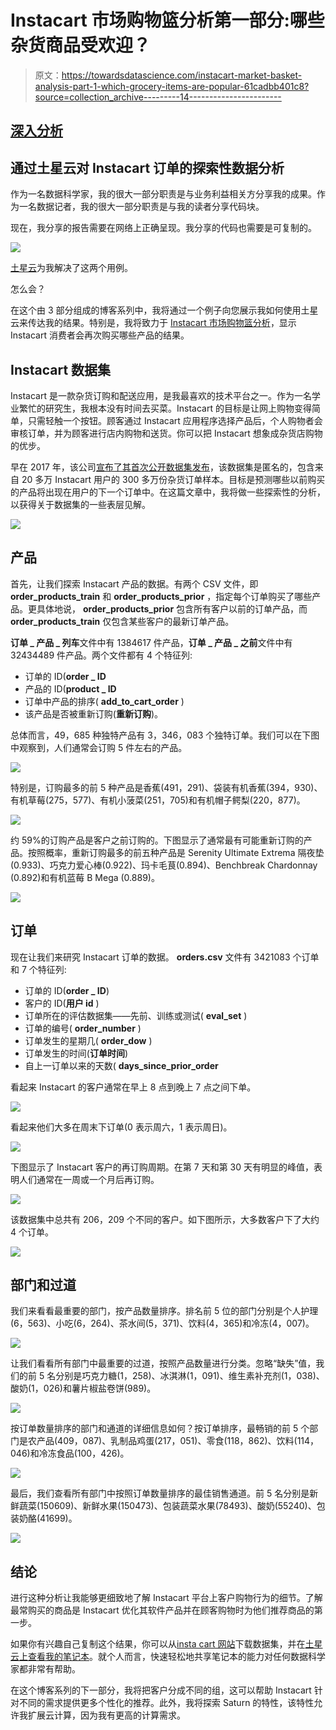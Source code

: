 # Instacart 市场购物篮分析第一部分:哪些杂货商品受欢迎？

> 原文：<https://towardsdatascience.com/instacart-market-basket-analysis-part-1-which-grocery-items-are-popular-61cadbb401c8?source=collection_archive---------14----------------------->

## [深入分析](https://medium.com/towards-data-science/in-depth-analysis/home)

## 通过土星云对 Instacart 订单的探索性数据分析

作为一名数据科学家，我的很大一部分职责是与业务利益相关方分享我的成果。作为一名数据记者，我的很大一部分职责是与我的读者分享代码块。

现在，我分享的报告需要在网络上正确呈现。我分享的代码也需要是可复制的。

![](img/a84c68f6f5723e4fca8f44fa300afdce.png)

[土星云](https://www.saturncloud.io/?source=jl-1)为我解决了这两个用例。

怎么会？

在这个由 3 部分组成的博客系列中，我将通过一个例子向您展示我如何使用土星云来传达我的结果。特别是，我将致力于 [Instacart 市场购物篮分析](https://www.kaggle.com/c/instacart-market-basket-analysis)，显示 Instacart 消费者会再次购买哪些产品的结果。

## **Instacart 数据集**

Instacart 是一款杂货订购和配送应用，是我最喜欢的技术平台之一。作为一名学业繁忙的研究生，我根本没有时间去买菜。Instacart 的目标是让网上购物变得简单，只需轻触一个按钮。顾客通过 Instacart 应用程序选择产品后，个人购物者会审核订单，并为顾客进行店内购物和送货。你可以把 Instacart 想象成杂货店购物的优步。

早在 2017 年，该公司[宣布了其首次公开数据集发布](https://tech.instacart.com/3-million-instacart-orders-open-sourced-d40d29ead6f2)，该数据集是匿名的，包含来自 20 多万 Instacart 用户的 300 多万份杂货订单样本。目标是预测哪些以前购买的产品将出现在用户的下一个订单中。在这篇文章中，我将做一些探索性的分析，以获得关于数据集的一些表层见解。

![](img/82f4366fa0af63d985cbcf55ec41bf9c.png)

## **产品**

首先，让我们探索 Instacart 产品的数据。有两个 CSV 文件，即 **order_products_train** 和 **order_products_prior** ，指定每个订单购买了哪些产品。更具体地说， **order_products_prior** 包含所有客户以前的订单产品，而 **order_products_train** 仅包含某些客户的最新订单产品。

**订单 _ 产品 _ 列车**文件中有 1384617 件产品，**订单 _ 产品 _ 之前**文件中有 32434489 件产品。两个文件都有 4 个特征列:

*   订单的 ID(**order _ ID**
*   产品的 ID(**product _ ID**
*   订单中产品的排序( **add_to_cart_order** )
*   该产品是否被重新订购(**重新订购**)。

总体而言，49，685 种独特产品有 3，346，083 个独特订单。我们可以在下图中观察到，人们通常会订购 5 件左右的产品。

![](img/4a976bfaf75737d962a8f109291e24bd.png)

特别是，订购最多的前 5 种产品是香蕉(491，291)、袋装有机香蕉(394，930)、有机草莓(275，577)、有机小菠菜(251，705)和有机帽子鳄梨(220，877)。

![](img/a4cf8f93c4fe74dc11348e8d5a1b1b72.png)

约 59%的订购产品是客户之前订购的。下图显示了通常最有可能重新订购的产品。按照概率，重新订购最多的前五种产品是 Serenity Ultimate Extrema 隔夜垫(0.933)、巧克力爱心棒(0.922)、玛卡毛茛(0.894)、Benchbreak Chardonnay (0.892)和有机蓝莓 B Mega (0.889)。

![](img/7187f0fd3c960f0de510f6c2b60210b8.png)

## **订单**

现在让我们来研究 Instacart 订单的数据。 **orders.csv** 文件有 3421083 个订单和 7 个特征列:

*   订单的 ID(**order _ ID**)
*   客户的 ID(**用户 id** )
*   订单所在的评估数据集——先前、训练或测试( **eval_set** )
*   订单的编号( **order_number** )
*   订单发生的星期几( **order_dow** )
*   订单发生的时间(**订单时间**)
*   自上一订单以来的天数( **days_since_prior_order**

看起来 Instacart 的客户通常在早上 8 点到晚上 7 点之间下单。

![](img/cd94c7270ec518ced3fd2493dae7abd5.png)

看起来他们大多在周末下订单(0 表示周六，1 表示周日)。

![](img/f9c528031dd14699fc4c32dcfca9581a.png)

下图显示了 Instacart 客户的再订购周期。在第 7 天和第 30 天有明显的峰值，表明人们通常在一周或一个月后再订购。

![](img/aa5fe9cb93db18794e1fa4aecef4f2ba.png)

该数据集中总共有 206，209 个不同的客户。如下图所示，大多数客户下了大约 4 个订单。

![](img/2bde17457db911f69e50ebd969b71ddf.png)

## **部门和过道**

我们来看看最重要的部门，按产品数量排序。排名前 5 位的部门分别是个人护理(6，563)、小吃(6，264)、茶水间(5，371)、饮料(4，365)和冷冻(4，007)。

![](img/2b5315344a1b97c32d521b6f56d86a1c.png)

让我们看看所有部门中最重要的过道，按照产品数量进行分类。忽略“缺失”值，我们的前 5 名分别是巧克力糖(1，258)、冰淇淋(1，091)、维生素补充剂(1，038)、酸奶(1，026)和薯片椒盐卷饼(989)。

![](img/1797767599213ffae6e78dc7a7853395.png)

按订单数量排序的部门和通道的详细信息如何？按订单排序，最畅销的前 5 个部门是农产品(409，087)、乳制品鸡蛋(217，051)、零食(118，862)、饮料(114，046)和冷冻食品(100，426)。

![](img/1b7c8fa7fea2a15789ae47edb8fa4987.png)

最后，我们查看所有部门中按照订单数量排序的最佳销售通道。前 5 名分别是新鲜蔬菜(150609)、新鲜水果(150473)、包装蔬菜水果(78493)、酸奶(55240)、包装奶酪(41699)。

![](img/4cfe6a9a31e04fb1580ffe2ec7ea6f12.png)

## **结论**

进行这种分析让我能够更细致地了解 Instacart 平台上客户购物行为的细节。了解最常购买的商品是 Instacart 优化其软件产品并在顾客购物时为他们推荐商品的第一步。

如果你有兴趣自己复制这个结果，你可以从[insta cart 网站](https://www.instacart.com/datasets/grocery-shopping-2017)下载数据集，并在[土星云上查看我的笔记本](https://www.saturncloud.io/published/khanhnamle1994/instacart-notebooks/notebooks/Instacart-Simple-Data-Exploration.ipynb/?source=jl-1)。就个人而言，快速轻松地共享笔记本的能力对任何数据科学家都非常有帮助。

在这个博客系列的下一部分，我将把客户分成不同的组，这可以帮助 Instacart 针对不同的需求提供更多个性化的推荐。此外，我将探索 Saturn 的特性，该特性允许我扩展云计算，因为我有更高的计算需求。